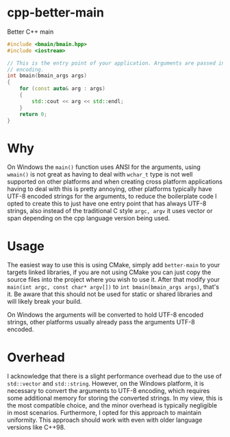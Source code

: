 # cpp-better-main
Better C++ main
```cpp
#include <bmain/bmain.hpp>
#include <iostream>

// This is the entry point of your application. Arguments are passed in as a vector/span of strings with UTF-8
// encoding.
int bmain(bmain_args args)
{
    for (const auto& arg : args)
    {
        std::cout << arg << std::endl;
    }
    return 0;
}
```
# Why
On Windows the `main()` function uses ANSI for the arguments, using `wmain()` is not great as having to deal with `wchar_t` type is not well supported on other platforms and when creating cross platform applications having to deal with this is pretty annoying, other platforms typically have UTF-8 encoded strings for the arguments, to reduce the boilerplate code I opted to create this to just have one entry point that has always UTF-8 strings, also instead of the traditional C style `argc, argv` it uses vector or span depending on the cpp language version being used.

# Usage
The easiest way to use this is using CMake, simply add `better-main` to your targets linked libraries, if you are not using CMake you can just copy the source files into the project where you wish to use it. After that modify your `main(int argc, const char* argv[])` to `int bmain(bmain_args args)`, that's it. Be aware that this should not be used for static or shared libraries and will likely break your build.

On Windows the arguments will be converted to hold UTF-8 encoded strings, other platforms usually already pass the arguments UTF-8 encoded.

# Overhead
I acknowledge that there is a slight performance overhead due to the use of `std::vector` and `std::string`. However, on the Windows platform, it is necessary to convert the arguments to UTF-8 encoding, which requires some additional memory for storing the converted strings. In my view, this is the most compatible choice, and the minor overhead is typically negligible in most scenarios. Furthermore, I opted for this approach to maintain uniformity. This approach should work with even with older language versions like C++98.
